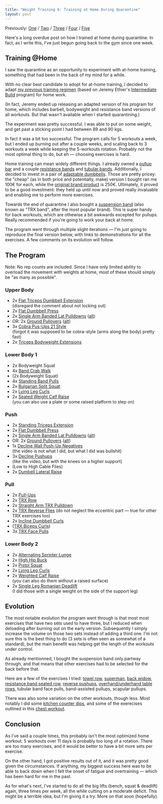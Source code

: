 ```yaml
---
title: "Weight Training 6: Training at Home During Quarantine"
layout: post
---
```


Previously: [One] / [Two] / [Three] / [Four] / [Five]

[One]: /weight-training
[Two]: /weight-training-2
[Three]: /weight-training-3
[Four]: /weight-training-4
[Five]: /weight-training-5

Here's a long overdue post on how I trained at home during quarantine. In fact,
as I write this, I've just begun going back to the gym since one week.

## Training @Home

I saw the quarantine as an opportunity to experiment with at-home training,
something that had been in the back of my mind for a while.

With no clear best candidate to adopt for at-home training, I decided to adapt
[my previous training regimen][prog] (based on Jeremy Ethier's [Intermediate
Build][bws] program) for home work.

[prog]: /weight-training-5
[bws]: https://my.builtwithscience.com/courses

(In fact, Jeremy ended up releasing an adapted version of his program for home,
which includes barbell, bodyweight and resistance band versions of all workouts.
But that wasn't available when I started quarantining.)

The experiment was pretty successful. I was able to put on some weight, and get
past a sticking point I had between 89 and 90 kgs.

In fact it was a bit too successful. The program calls for 5 workouts a week,
but I ended up burning out after a couple weeks, and scaling back to 3 workouts
a week while keeping the 5-workouts rotation. Probably not the most optimal
thing to do, but eh — choosing exercises is hard.

Home training can mean widely different things. I already owned a [pullup bar]
and a couple [resistance bands] and [tubular bands]. Additionally, I decided to
invest in a pair of [adaptable dumbbells]. Those are pretty pricey: the "cheap"
(as in both price and potentially, make) version I bought ran me 100€ for each,
while the [original brand product] is 250€. Ultimately, it proved to be a good
investment: they held up until now and proved really invaluable and enabling me
to perform more exercises.

Towards the end of quarantine I also bought a [suspension band] (also known as
"TRX band", after the most popular brand). This is super handy for back
workouts, which are othewise a bit awkwards excepted for pullups. Really
recommended if you're going to work your back at home.

[pullup bar]: https://www.amazon.fr/dp/B019H12VG8
[resistance bands]: https://www.amazon.fr/gp/product/B074MTMMWH
[tubular bands]: https://www.amazon.fr/gp/product/B07D35TXXX
[adaptable dumbbells]: https://www.amazon.fr/gp/product/B0828DJYQR
[original brand product]: https://www.amazon.fr/dp/B078HDGG7H
[suspension band]: https://www.amazon.fr/gp/product/B078KCM53F/

The program went through multiple slight iterations — I'm just going to
reproduce the final version below, with links to demonstrations for all the
exercises. A few comments on its evolution will follow.

## The Program

Note: No rep counts are included. Since I have only limited ability to overload
the movement with weights at home, most of these should simply be "as many as
possible".

### Upper Body

- 2x [Flat Triceps Dumbbell Extension](https://youtu.be/-MRNjTr6xrE?t=1091)  
  (disregard the comment about not locking out)
- 2x [Flat Dumbbell Press](https://www.youtube.com/watch?v=xphvjGDZeYE)
- 2x [Single Arm Banded Lat Pulldowns](https://www.youtube.com/watch?v=2srBm6QYGMM)
  ([alt](https://www.youtube.com/watch?v=aHgtwja2Xlc))
- OR: 2x [Ground Pullovers](https://youtu.be/mjnseqLiVXM?t=90)
  ([alt](https://youtu.be/vc1E5CfRfos?t=510))
- 3x [Cobra Pus-Ups 21 Style](https://youtu.be/8B_uf-lR8cI?t=37)  
  (forgot it was supposed to be cobra-style (arms along the body) pretty fast)
- 2x [Triceps Bodyweight Extensions](https://youtu.be/8B_uf-lR8cI?t=62)

### Lower Body 1

- 2x Bodyweight Squat
- 4x [Band Crab Walk](https://www.youtube.com/watch?v=YwDTthfbGrA)
- (2x Bodyweight Squat)
- 4x [Standing Band Pulls](https://youtu.be/SKr58wX-E_k?t=145)
- 2x [Bulgarian Split Squat](https://youtu.be/-AWLDxutS08?t=202)
- 2x [Lying Leg Curls](https://youtu.be/5JmWguyvu7Y?t=320)
- 2x [Seated Weight Calf Raise](https://www.youtube.com/watch?v=nZACuG67cdg)  
  (you can also use a plate or some raised platform to step on)

### Push

- 2x [Standing Triceps Extension](https://youtu.be/-MRNjTr6xrE?t=1095)
- 2x [Flat Dumbbell Press](https://www.youtube.com/watch?v=xphvjGDZeYE)
- 2x [Single Arm Banded Lat Pulldowns](https://www.youtube.com/watch?v=2srBm6QYGMM)
  ([alt](https://www.youtube.com/watch?v=aHgtwja2Xlc))
- OR: 2x [Ground Pullovers](https://youtu.be/mjnseqLiVXM?t=90)
  ([alt](https://youtu.be/vc1E5CfRfos?t=510))
- 1x [Decline Wall Push-Up
  Negatives](https://www.youtube.com/watch?v=R5wFUdRWh9o)  
  (the video is not what I did, but what I did was bullshit)
- 3x [Decline Pushups](https://www.youtube.com/watch?v=oqO9T5rSOEQ)  
  (like the video, but with the knees on a higher support)
- (Low to High Cable Flies)
- 2x [Dumbell Lateral Raise](https://youtu.be/MWcJuLKB7RY?t=333)

### Pull

- 2x [Pull-Ups](https://www.youtube.com/watch?v=sIvJTfGxdFo)
- 2x [TRX Row](https://www.youtube.com/watch?v=d3mEoo5b0mw)
- 2x [Straight Arm TRX Pulldown](https://www.youtube.com/watch?v=UHU0rxi-8wM)  
- 2x [TRX Reverse Flies](https://www.youtube.com/watch?v=4gLRdMisOeA)
  (do not neglect the eccentric part — true for other TRX exercises too)
- 2x [Incline Dumbbell Curls](https://youtu.be/20ibpB635Rw?t=183)
- ([TRX Biceps Curls](https://www.youtube.com/watch?v=xG57S0fgXAk))
- 3x [TRX Face Pulls](https://www.youtube.com/watch?v=rntSjJPz3Z4)

### Lower Body 2

- 2x [Alternating Sprinter Lunge](https://youtu.be/vc1E5CfRfos?t=410)
- 2x [High Hip Buck](https://youtu.be/vc1E5CfRfos?t=696)
- 2x [Pistol Squat](https://youtu.be/-MRNjTr6xrE?t=613)
- 2x [Lying Leg Curls](https://youtu.be/5JmWguyvu7Y?t=320)
- 2x [Weighted Calf Raise](https://www.youtube.com/watch?v=Jy0aMkLNsKo)  
  (you can also do them without a raised  surface)
- 2x [Single Leg Romanian Deadlift](https://www.youtube.com/watch?v=ViVhUZGk6i4)  
  (I did those with a single weight on the side of the support leg)

## Evolution

The most notable evolution the program went through is that most most exercises
that have two sets used to have three, but I reduced when deloading after
burning out on the early version. Subsequently I simply increase the volume on
those two sets instead of adding a third one. I'm not sure this is the best
thing to do (3 sets is often seen as somewhat of a standard), but the main
benefit was helping get the length of the workouts under control.

As already mentionned, I bought the suspension band only partway through, and
that means that other exercises had to be selected for the back before that.

Here are a few of the exercises I tried: [towel row], [superman], [back widow],
[resistance band seated row], [reverse pushups], [overhand/underhand table
rows], tubular band face pulls, band-assisted pullups, scapular pullups.

There was also some variation on the other workouts, though less. Most notably I
did some [kitchen counter dips], and some of the exerecises outlined in this
[chest workout].

[towel row]: https://youtu.be/fYS-rSmedCE?t=346
[superman]: https://youtu.be/mjnseqLiVXM?t=167
[back widow]: https://youtu.be/mjnseqLiVXM?t=40
[resistance band seated row]: https://www.youtube.com/watch?v=wVQjyeQQDIs
[reverse pushups]: https://www.youtube.com/watch?v=cszJcRz5UB0
[overhand/underhand table rows]: https://www.youtube.com/watch?v=lmi9NXKw1fU
[kitchen counter dips]: https://www.youtube.com/watch?v=y4mCllu5Qps
[chest workout]: https://www.youtube.com/watch?v=GKdR83QGIcg

## Conclusion

As I've said a couple times, this probably isn't the most optimized home
workout. 5 workouts over 11 days is probably too long of a rotation. There are
too many exercises, and it would be better to have a bit more sets per exercise.

On the other hand, I got positive results out of it, and it was pretty good
given the circumstances. If anything, my biggest success here was to be able to
back down when I felt the onset of fatigue and overtraining — which has been
hard for me in the past.

As for what's next, I've started to do all the big lifts (bench, squat &
deadlift) again, three times per week, all the while cutting on a moderate
deficit. This might be a terrible idea, but I'm giving it a try. More on that
soon (hopefully).
